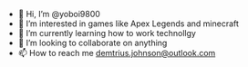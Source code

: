 - 👋 Hi, I’m @yoboi9800
- 👀 I’m interested in games like Apex Legends and minecraft
- 🌱 I’m currently learning how to work technollgy
- 💞️ I’m looking to collaborate on anything
- 📫 How to reach me demtrius.johnson@outlook.com

<!---
yoboi9800/yoboi9800 is a ✨ special ✨ repository because its `README.md` (this file) appears on your GitHub profile.
You can click the Preview link to take a look at your changes.
--->
